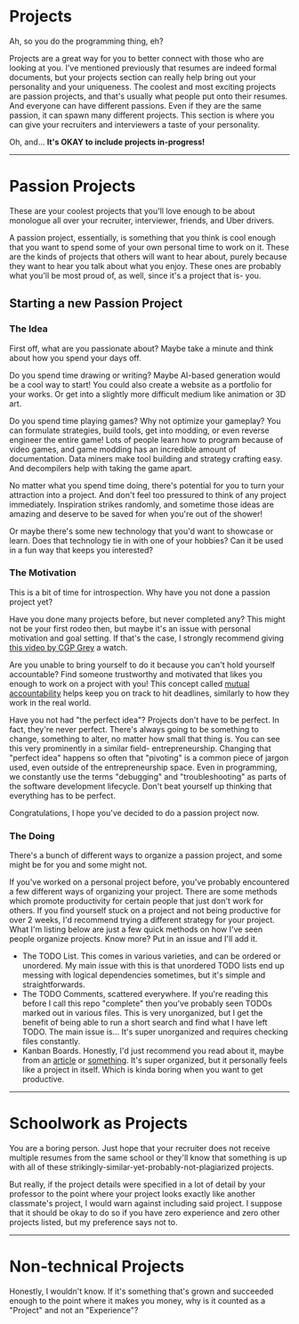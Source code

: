 # Projects
Ah, so you do the programming thing, eh?

Projects are a great way for you to better connect with those who are looking at you.
I've mentioned previously that resumes are indeed formal documents, but your projects section can really help bring out your personality and your uniqueness.
The coolest and most exciting projects are passion projects, and that's usually what people put onto their resumes.
And everyone can have different passions. Even if they are the same passion, it can spawn many different projects.
This section is where you can give your recruiters and interviewers a taste of your personality.

Oh, and...
**It's OKAY to include projects in-progress!**

-----

# Passion Projects
These are your coolest projects that you'll love enough to be about monologue all over your recruiter, interviewer, friends, and Uber drivers.

A passion project, essentially, is something that you think is cool enough that you want to spend some of your own personal time to work on it.
These are the kinds of projects that others will want to hear about, purely because they want to hear you talk about what you enjoy.
These ones are probably what you'll be most proud of, as well, since it's a project that is- you.

## Starting a new Passion Project

### The Idea
First off, what are you passionate about?
Maybe take a minute and think about how you spend your days off.

Do you spend time drawing or writing?
Maybe AI-based generation would be a cool way to start!
You could also create a website as a portfolio for your works.
Or get into a slightly more difficult medium like animation or 3D art.

Do you spend time playing games?
Why not optimize your gameplay?
You can formulate strategies, build tools, get into modding, or even reverse engineer the entire game!
Lots of people learn how to program because of video games, and game modding has an incredible amount of documentation.
Data miners make tool building and strategy crafting easy.
And decompilers help with taking the game apart.

No matter what you spend time doing, there's potential for you to turn your attraction into a project.
And don't feel too pressured to think of any project immediately.
Inspiration strikes randomly, and sometime those ideas are amazing and deserve to be saved for when you're out of the shower!

Or maybe there's some new technology that you'd want to showcase or learn.
Does that technology tie in with one of your hobbies?
Can it be used in a fun way that keeps you interested?

### The Motivation
This is a bit of time for introspection.
Why have you not done a passion project yet?

Have you done many projects before, but never completed any?
This might not be your first rodeo then, but maybe it's an issue with personal motivation and goal setting.
If that's the case, I strongly recommend giving [this video by CGP Grey](https://www.youtube.com/watch?v=NVGuFdX5guE) a watch.

Are you unable to bring yourself to do it because you can't hold yourself accountable?
Find someone trustworthy and motivated that likes you enough to work on a project with you!
This concept called [mutual accountability](https://www.oecd.org/dac/effectiveness/49656340.pdf) helps keep you on track to hit deadlines, similarly to how they work in the real world.

Have you not had "the perfect idea"?
Projects don't have to be perfect.
In fact, they're never perfect.
There's always going to be something to change, something to alter, no matter how small that thing is.
You can see this very prominently in a similar field- entrepreneurship.
Changing that "perfect idea" happens so often that "pivoting" is a common piece of jargon used, even outside of the entrepreneurship space.
Even in programming, we constantly use the terms "debugging" and "troubleshooting" as parts of the software development lifecycle.
Don't beat yourself up thinking that everything has to be perfect.

Congratulations, I hope you've decided to do a passion project now.

### The Doing
There's a bunch of different ways to organize a passion project, and some might be for you and some might not.

If you've worked on a personal project before, you've probably encountered a few different ways of organizing your project.
There are some methods which promote productivity for certain people that just don't work for others.
If you find yourself stuck on a project and not being productive for over 2 weeks, I'd recommend trying a different strategy for your project.
What I'm listing below are just a few quick methods on how I've seen people organize projects.
Know more? Put in an issue and I'll add it.
- The TODO List. This comes in various varieties, and can be ordered or unordered.
My main issue with this is that unordered TODO lists end up messing with logical dependencies sometimes, but it's simple and straightforwards.
- The TODO Comments, scattered everywhere. If you're reading this before I call this repo "complete" then you've probably seen TODOs marked out in various files.
This is very unorganized, but I get the benefit of being able to run a short search and find what I have left TODO.
The main issue is... It's super unorganized and requires checking files constantly.
- Kanban Boards. Honestly, I'd just recommend you read about it, maybe from an [article](https://www.atlassian.com/agile/kanban/kanban-vs-scrum) or [something](https://kanbanize.com/kanban-resources/getting-started/what-is-kanban-board).
It's super organized, but it personally feels like a project in itself. Which is kinda boring when you want to get productive.

-----

# Schoolwork as Projects
You are a boring person.
Just hope that your recruiter does not receive multiple resumes from the same school or they'll know that something is up with all of these strikingly-similar-yet-probably-not-plagiarized projects.

But really, if the project details were specified in a lot of detail by your professor to the point where your project looks exactly like another classmate's project, I would warn against including said project.
I suppose that it should be okay to do so if you have zero experience and zero other projects listed, but my preference says not to.

-----

# Non-technical Projects
Honestly, I wouldn't know.
If it's something that's grown and succeeded enough to the point where it makes you money, why is it counted as a "Project" and not an "Experience"?
